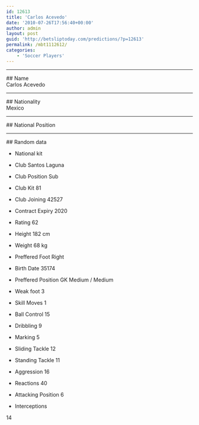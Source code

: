 ```yaml
---
id: 12613
title: 'Carlos Acevedo'
date: '2010-07-26T17:56:40+00:00'
author: admin
layout: post
guid: 'http://betsliptoday.com/predictions/?p=12613'
permalink: /mbt1112612/
categories:
    - 'Soccer Players'
---
```


- - - - - -

\## Name  
 Carlos Acevedo

- - - - - -

\## Nationality  
 Mexico

- - - - - -

\## National Position

- - - - - -

\## Random data

- National kit
- Club
 Santos Laguna

- Club Position
 Sub

- Club Kit
 81

- Club Joining
 42527

- Contract Expiry
 2020

- Rating
 62

- Height
 182 cm

- Weight
 68 kg

- Preffered Foot
 Right

- Birth Date
 35174

- Preffered Position
 GK Medium / Medium

- Weak foot
 3

- Skill Moves
 1

- Ball Control
 15

- Dribbling
 9

- Marking
 5

- Sliding Tackle
 12

- Standing Tackle
 11

- Aggression
 16

- Reactions
 40

- Attacking Position
 6

- Interceptions

 14